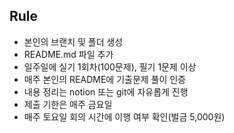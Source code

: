 ## **Rule**
- 본인의 브랜치 및 폴더 생성
- README.md 파일 추가
- 일주일에 실기 1회차(100문제), 필기 1문제 이상
- 매주 본인의 README에 기출문제 풀이 인증
- 내용 정리는 notion 또는 git에 자유롭게 진행
- 제출 기한은 매주 금요일
- 매주 토요일 회의 시간에 이행 여부 확인(벌금 5,000원)
